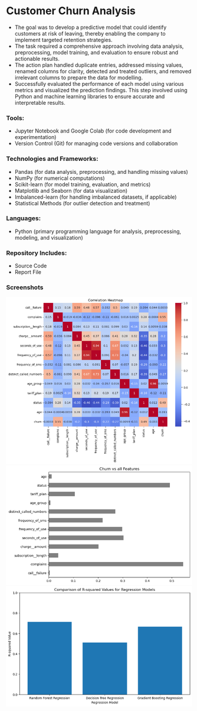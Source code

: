 # Customer Churn Analysis
- The goal was to develop a predictive model that could identify customers at risk of leaving, thereby enabling the company to implement targeted retention strategies.
- The task required a comprehensive approach involving data analysis, preprocessing, model training, and evaluation to ensure robust and actionable results.
- The action plan handled duplicate entries, addressed missing values, renamed columns for clarity, detected and treated outliers, and removed irrelevant columns to prepare the data for modelling.
- Successfully evaluated the performance of each model using various metrics and visualized the prediction findings. This step involved using Python and machine learning libraries to ensure accurate and interpretable results.

### Tools:
- Jupyter Notebook and  Google Colab (for code development and experimentation)
- Version Control (Git) for managing code versions and collaboration

### Technologies and Frameworks:
- Pandas (for data analysis, preprocessing, and handling missing values)
- NumPy (for numerical computations)
- Scikit-learn (for model training, evaluation, and metrics)
- Matplotlib and Seaborn (for data visualization)
- Imbalanced-learn (for handling imbalanced datasets, if applicable)
- Statistical Methods (for outlier detection and treatment)

### Languages:
- Python (primary programming language for analysis, preprocessing, modeling, and visualization)

### Repository Includes:
- Source Code
- Report File
### Screenshots
![Image1](Screenshots/download.png)
<br>
![Image2](Screenshots/image1.png)
<br>
![Image3](Screenshots/image2.png)
<br>

